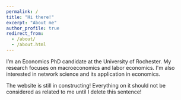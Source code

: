 ```yaml
---
permalink: /
title: "Hi there!"
excerpt: "About me"
author_profile: true
redirect_from: 
  - /about/
  - /about.html
---
```


I’m an Economics PhD candidate at the University of Rochester. My research focuses on macroeconomics and labor economics. I'm also interested in network science and its application in economics.

The website is still in constructing! Everything on it should not be considered as related to me until I delete this sentence!

